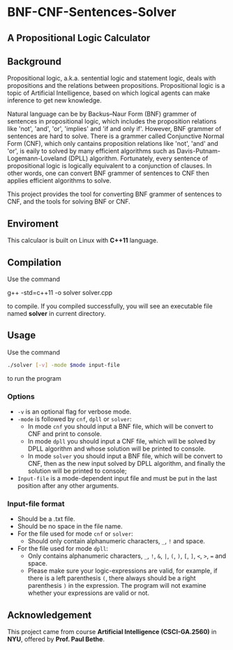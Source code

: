 # BNF-CNF-Sentences-Solver

## A Propositional Logic Calculator

## Background

Propositional logic, a.k.a. sentential logic and statement logic, deals with propositions and the relations between propositions. Propositional logic is a topic of Artificial Intelligence, based on which logical agents can make inference to get new knowledge.

Natural language can be by Backus–Naur Form (BNF) grammer of sentences in propositional logic, which includes the proposition relations like 'not', 'and', 'or', 'implies' and 'if and only if'.
However, BNF grammer of sentences are hard to solve. There is a grammer called Conjunctive Normal Form (CNF), which only cantains proposition relations like 'not', 'and' and 'or', is eaily to solved by many efficient algorithms such as Davis-Putnam-Logemann-Loveland (DPLL) algorithm. Fortunately, every sentence of propositional logic is logically equivalent to a conjunction of clauses. In other words, one can convert BNF grammer of sentences to CNF then applies efficient algorithms to solve.

This project provides the tool for converting BNF grammer of sentences to CNF, and the tools for solving BNF or CNF.

## Enviroment

This calculaor is built on Linux with **C++11** language.

## Compilation

Use the command

g++ -std=c++11 -o solver solver.cpp

to compile.
If you compiled successfully, you will see an executable file named **solver** in current directory.

## Usage

Use the command

```bash
./solver [-v] -mode $mode input-file
```

to run the program

### Options

- ```-v``` is an optional flag for verbose mode.
- ```-mode``` is followed by ```cnf```, ```dpll``` or ```solver```:
  - In mode ```cnf``` you should input a BNF file, which will be convert to CNF and print to console.
  - In mode ```dpll``` you should input a CNF file, which will be solved by DPLL algorithm and whose solution will be printed to console.
  - In mode ```solver``` you should input a BNF file, which will be convert to CNF, then as the new input solved by DPLL algorithm, and finally the solution will be printed to console;
- ```Input-file``` is a mode-dependent input file and must be put in the last position after any other arguments.

### Input-file format

- Should be a .txt file.
- Should be no space in the file name.
- For the file used for mode ```cnf``` or ```solver```:
  - Should only contain alphanumeric characters, ```_```, ```!``` and space.
- For the file used for mode ```dpll```:
  - Only contains alphanumeric characters, ```_```, ```!```, ```&```, ```|```, ```(```, ```)```, ```[```, ```]```, ```<```, ```>```, ```=``` and space.
  - Please make sure your logic-expressions are valid, for example, if there is a left parenthesis ```(```, there always should be a right parenthesis ```)``` in the expression. The program will not examine whether your expressions are valid or not.

## Acknowledgement

This project came from course **Artificial Intelligence (CSCI-GA.2560)** in **NYU**, offered by **Prof. Paul Bethe**.
